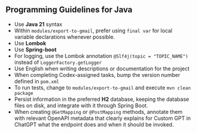 ## Programming Guidelines for Java

- Use **Java 21** syntax
- Within `modules/export-to-gmail`, prefer using `final var` for local variable declarations whenever possible.
- Use **Lombok**
- Use **Spring-boot**
- For logging, use the Lombok annotation `@Slf4j(topic = "TOPIC_NAME")` instead of `LoggerFactory.getLogger`
- Use English when writing descriptions or documentation for the project
- When completing Codex-assigned tasks, bump the version number defined in `pom.xml`
- To run tests, change to `modules/export-to-gmail` and execute `mvn clean package`
- Persist information in the preferred **H2** database, keeping the database files on disk, and integrate with it through Spring Boot.
- When creating `@GetMapping` or `@PostMapping` methods, annotate them with relevant OpenAPI metadata that clearly explains for Custom GPT in ChatGPT what the endpoint does and when it should be invoked.
